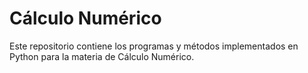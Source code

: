 ﻿# Cálculo Numérico

Este repositorio contiene los programas y métodos implementados en Python para la materia de Cálculo Numérico.




